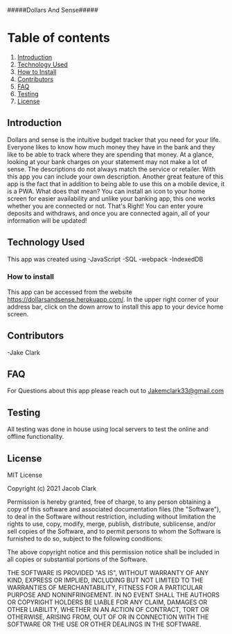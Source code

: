 #####Dollars And Sense#####

# Table of contents
1. [Introduction](#introduction)
2. [Technology Used](#technologyused)
3. [How to Install](#howtoinstall)
4. [Contributors ](#contributors)
5. [FAQ](#faq)
3. [Testing](#testing)
3. [License](#license)

## Introduction 
Dollars and sense is the intuitive budget tracker that you need for your life. Everyone likes to know how much money they have in the bank and they like to be able to track where they are spending that money. At a glance, looking at your bank charges on your statement may not make a lot of sense. The descriptions do not always match the service or retailer. With this app you can include your own description. Another great feature of this app is the fact that in addition to being able to use this on a mobile device, it is a PWA. What does that mean? You can install an icon to your home screen for easier availability and unlike your banking app, this one works whether you are connected or not. That's Right! You can enter youre deposits and withdraws, and once you are connected again, all of your information will be updated! 

## Technology Used
This app was created using
-JavaScript
-SQL
-webpack
-IndexedDB


### How to install
This app can be accessed from the website https://dollarsandsense.herokuapp.com/. In the upper right corner of your address bar, click on the down arrow to install this app to your device home screen. 


## Contributors

-Jake Clark

## FAQ

For Questions about this app please reach out to Jakemclark33@gmail.com

## Testing

All testing was done in house using local servers to test the online and offline functionality.

## License

MIT License

Copyright (c) 2021 Jacob Clark

Permission is hereby granted, free of charge, to any person obtaining
a copy of this software and associated documentation files (the
"Software"), to deal in the Software without restriction, including
without limitation the rights to use, copy, modify, merge, publish,
distribute, sublicense, and/or sell copies of the Software, and to
permit persons to whom the Software is furnished to do so, subject to
the following conditions:

The above copyright notice and this permission notice shall be
included in all copies or substantial portions of the Software.

THE SOFTWARE IS PROVIDED "AS IS", WITHOUT WARRANTY OF ANY KIND,
EXPRESS OR IMPLIED, INCLUDING BUT NOT LIMITED TO THE WARRANTIES OF
MERCHANTABILITY, FITNESS FOR A PARTICULAR PURPOSE AND
NONINFRINGEMENT. IN NO EVENT SHALL THE AUTHORS OR COPYRIGHT HOLDERS BE
LIABLE FOR ANY CLAIM, DAMAGES OR OTHER LIABILITY, WHETHER IN AN ACTION
OF CONTRACT, TORT OR OTHERWISE, ARISING FROM, OUT OF OR IN CONNECTION
WITH THE SOFTWARE OR THE USE OR OTHER DEALINGS IN THE SOFTWARE.